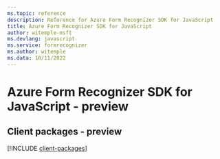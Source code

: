 ```yaml
---
ms.topic: reference
description: Reference for Azure Form Recognizer SDK for JavaScript
title: Azure Form Recognizer SDK for JavaScript
author: witemple-msft
ms.devlang: javascript
ms.service: formrecognizer
ms.author: witemple
ms.data: 10/11/2022
---
```

# Azure Form Recognizer SDK for JavaScript - preview

## Client packages - preview
[!INCLUDE [client-packages](form-recognizer-client-index.md)]